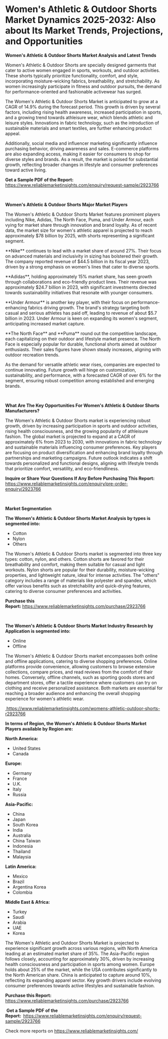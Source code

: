 <p><h1>Women's Athletic & Outdoor Shorts Market Dynamics 2025-2032: Also about Its Market Trends, Projections, and Opportunities</h1></p><p><strong>Women's Athletic & Outdoor Shorts Market Analysis and Latest Trends</strong></p>
<p><p>Women's Athletic & Outdoor Shorts are specially designed garments that cater to active women engaged in sports, workouts, and outdoor activities. These shorts typically prioritize functionality, comfort, and style, incorporating moisture-wicking fabrics, breathability, and stretchability. As women increasingly participate in fitness and outdoor pursuits, the demand for performance-oriented and fashionable activewear has surged.</p><p>The Women's Athletic & Outdoor Shorts Market is anticipated to grow at a CAGR of 14.9% during the forecast period. This growth is driven by several factors, including rising health awareness, increased participation in sports, and a growing trend towards athleisure wear, which blends athletic and leisure styles. Innovations in fabric technology, such as the introduction of sustainable materials and smart textiles, are further enhancing product appeal. </p><p>Additionally, social media and influencer marketing significantly influence purchasing behavior, driving awareness and sales. E-commerce platforms are also expanding access, making it easier for consumers to shop for diverse styles and brands. As a result, the market is poised for substantial growth, reflecting broader changes in lifestyle and consumer preferences toward active living.</p></p>
<p><strong>Get a Sample PDF of the Report:&nbsp;</strong> <a href="https://www.reliablemarketinsights.com/enquiry/request-sample/2923766?utm_campaign=2933&utm_medium=2&utm_source=Github&utm_content=ia&utm_term=12032025&utm_id=womens-athletic-outdoor-shorts">https://www.reliablemarketinsights.com/enquiry/request-sample/2923766</a></p>
<p>&nbsp;</p>
<p><strong>Women's Athletic & Outdoor Shorts Major Market Players</strong></p>
<p><p>The Women's Athletic & Outdoor Shorts Market features prominent players including Nike, Adidas, The North Face, Puma, and Under Armour, each vying for market share through innovation and brand loyalty. As of recent data, the market size for women's athletic apparel is projected to reach approximately $78 billion by 2025, with shorts representing a significant segment.</p><p>**Nike** continues to lead with a market share of around 27%. Their focus on advanced materials and inclusivity in sizing has bolstered their growth. The company reported revenue of $44.5 billion in its fiscal year 2023, driven by a strong emphasis on women's lines that cater to diverse sports.</p><p>**Adidas**, holding approximately 15% market share, has seen growth through collaborations and eco-friendly product lines. Their revenue was approximately $24.7 billion in 2023, with significant investments directed towards sustainability initiatives that resonate with younger consumers.</p><p>**Under Armour** is another key player, with their focus on performance-enhancing fabrics driving growth. The brand's strategy targeting both casual and serious athletes has paid off, leading to revenue of about $5.7 billion in 2023. Under Armour is keen on expanding its women's segment, anticipating increased market capture.</p><p>**The North Face** and **Puma** round out the competitive landscape, each capitalizing on their outdoor and lifestyle market presence. The North Face is especially popular for durable, functional shorts aimed at outdoor enthusiasts. Their sales figures have shown steady increases, aligning with outdoor recreation trends.</p><p>As the demand for versatile athletic wear rises, companies are expected to continue innovating. Future growth will hinge on customization, sustainability, and performance, with a forecasted CAGR of over 6% for the segment, ensuring robust competition among established and emerging brands.</p></p>
<p>&nbsp;</p>
<p><strong>What Are The Key Opportunities For Women's Athletic & Outdoor Shorts Manufacturers?</strong></p>
<p><p>The Women's Athletic & Outdoor Shorts market is experiencing robust growth, driven by increasing participation in sports and outdoor activities, rising health consciousness, and the growing popularity of athleisure fashion. The global market is projected to expand at a CAGR of approximately 6% from 2023 to 2030, with innovations in fabric technology and sustainable materials influencing consumer preferences. Key players are focusing on product diversification and enhancing brand loyalty through partnerships and marketing campaigns. Future outlook indicates a shift towards personalized and functional designs, aligning with lifestyle trends that prioritize comfort, versatility, and eco-friendliness.</p></p>
<p><strong>Inquire or Share Your Questions If Any Before Purchasing This Report:</strong> <a href="https://www.reliablemarketinsights.com/enquiry/pre-order-enquiry/2923766?utm_campaign=2933&utm_medium=2&utm_source=Github&utm_content=ia&utm_term=12032025&utm_id=womens-athletic-outdoor-shorts">https://www.reliablemarketinsights.com/enquiry/pre-order-enquiry/2923766</a></p>
<p>&nbsp;</p>
<p><strong>Market Segmentation</strong></p>
<p><strong>The Women's Athletic & Outdoor Shorts Market Analysis by types is segmented into:</strong></p>
<p><ul><li>Cotton</li><li>Nylon</li><li>Others</li></ul></p>
<p><p>The Women's Athletic & Outdoor Shorts market is segmented into three key types: cotton, nylon, and others. Cotton shorts are favored for their breathability and comfort, making them suitable for casual and light workouts. Nylon shorts are popular for their durability, moisture-wicking properties, and lightweight nature, ideal for intense activities. The "others" category includes a range of materials like polyester and spandex, which offer various benefits such as stretchability and quick-drying features, catering to diverse consumer preferences and activities.</p></p>
<p><strong>Purchase this Report:&nbsp;</strong><a href="https://www.reliablemarketinsights.com/purchase/2923766?utm_campaign=2933&utm_medium=2&utm_source=Github&utm_content=ia&utm_term=12032025&utm_id=womens-athletic-outdoor-shorts">https://www.reliablemarketinsights.com/purchase/2923766</a></p>
<p>&nbsp;</p>
<p><strong>The Women's Athletic & Outdoor Shorts Market Industry Research by Application is segmented into:</strong></p>
<p><ul><li>Online</li><li>Offline</li></ul></p>
<p><p>The Women's Athletic & Outdoor Shorts market encompasses both online and offline applications, catering to diverse shopping preferences. Online platforms provide convenience, allowing customers to browse extensive collections, compare prices, and read reviews from the comfort of their homes. Conversely, offline channels, such as sporting goods stores and department stores, offer a tactile experience where customers can try on clothing and receive personalized assistance. Both markets are essential for reaching a broader audience and enhancing the overall shopping experience for women's athletic wear.</p></p>
<p><a href="https://www.reliablemarketinsights.com/womens-athletic-outdoor-shorts-r2923766?utm_campaign=2933&utm_medium=2&utm_source=Github&utm_content=ia&utm_term=12032025&utm_id=womens-athletic-outdoor-shorts">&nbsp;https://www.reliablemarketinsights.com/womens-athletic-outdoor-shorts-r2923766</a></p>
<p><strong>In terms of Region, the Women's Athletic & Outdoor Shorts Market Players available by Region are:</strong></p>
<p>
    <p> <strong> North America: </strong>
        <ul>
            <li>United States</li>
            <li>Canada</li>
        </ul>
        </p> 
    <p> <strong> Europe: </strong>
        <ul>
            <li>Germany</li>
            <li>France</li>
            <li>U.K.</li>
            <li>Italy</li>
            <li>Russia</li>
        </ul>
        </p> 
    <p> <strong> Asia-Pacific: </strong>
        <ul>
            <li>China</li>
            <li>Japan</li>
            <li>South Korea</li>
            <li>India</li>
            <li>Australia</li>
            <li>China Taiwan</li>
            <li>Indonesia</li>
            <li>Thailand</li>
            <li>Malaysia</li>
        </ul>
        </p> 
    <p> <strong> Latin America: </strong>
        <ul>
            <li>Mexico</li>
            <li>Brazil</li>
            <li>Argentina Korea</li>
            <li>Colombia</li>
        </ul>
        </p> 
    <p> <strong> Middle East & Africa: </strong>
        <ul>
            <li>Turkey</li>
            <li>Saudi</li>
            <li>Arabia</li>
            <li>UAE</li>
            <li>Korea</li>
        </ul>
    </p>
    </p>
<p><p>The Women's Athletic and Outdoor Shorts Market is projected to experience significant growth across various regions, with North America leading at an estimated market share of 35%. The Asia-Pacific region follows closely, accounting for approximately 30%, driven by increasing health consciousness and participation in sports among women. Europe holds about 25% of the market, while the USA contributes significantly to the North American share. China is anticipated to capture around 10%, reflecting its expanding apparel sector. Key growth drivers include evolving consumer preferences towards active lifestyles and sustainable fashion.</p></p>
<p><strong>Purchase this Report: </strong><a href="https://www.reliablemarketinsights.com/purchase/2923766?utm_campaign=2933&utm_medium=2&utm_source=Github&utm_content=ia&utm_term=12032025&utm_id=womens-athletic-outdoor-shorts">https://www.reliablemarketinsights.com/purchase/2923766</a></p>
<p>&nbsp;<strong>Get a Sample PDF of the Report:&nbsp;&nbsp;</strong><a href="https://www.reliablemarketinsights.com/enquiry/request-sample/2923766?utm_campaign=2933&utm_medium=2&utm_source=Github&utm_content=ia&utm_term=12032025&utm_id=womens-athletic-outdoor-shorts">https://www.reliablemarketinsights.com/enquiry/request-sample/2923766</a></p>
<p><strong></strong></p>
<p>Check more reports on <a href="https://www.reliablemarketinsights.com/?utm_campaign=2933&utm_medium=2&utm_source=Github&utm_content=ia&utm_term=12032025&utm_id=womens-athletic-outdoor-shorts">https://www.reliablemarketinsights.com/</a></p>